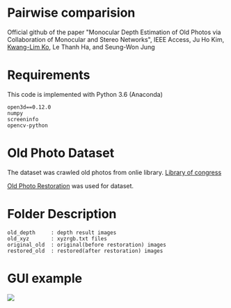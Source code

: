 # Pairwise comparision

Official github of the paper "Monocular Depth Estimation of Old Photos via Collaboration of Monocular and Stereo Networks", IEEE Access, Ju Ho Kim, [Kwang-Lim Ko](https://github.com/kklim1323), Le Thanh Ha, and Seung-Won Jung


# Requirements

This code is implemented with Python 3.6 (Anaconda)

```
open3d==0.12.0
numpy
screeninfo
opencv-python
```


# Old Photo Dataset

The dataset was crawled old photos from onlie library.
[Library of congress](https://www.loc.gov/pictures/)

[Old Photo Restoration](https://github.com/microsoft/Bringing-Old-Photos-Back-to-Life) was used for dataset. 


# Folder Description

```
old_depth     : depth result images
old_xyz       : xyzrgb.txt files
original_old  : original(before restoration) images
restored_old  : restored(after restoration) images
```


# GUI example

<img src="https://github.com/rmawngh/Old-Photo-3D/blob/main/Pairwise_comparison/gui_example.png">
